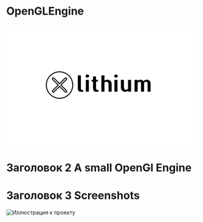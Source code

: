 # OpenGLEngine
![Иллюстрация к проекту](https://github.com/SERJCOM/img/blob/main/logoza.ru.png)
# Заголовок 2 A small OpenGl Engine

# Заголовок 3 Screenshots

![Иллюстрация к проекту](https://github.com/SERJCOM/lithium/blob/master/screenshots/1.png)
